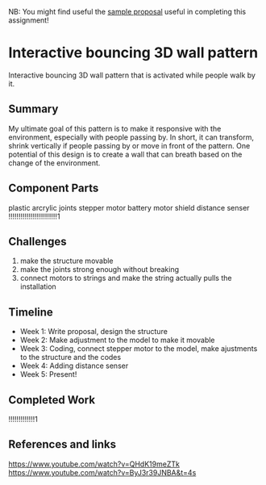 NB: You might find useful the [sample proposal](https://github.com/zamfi/cca-programming-electronics-fall-2017/blob/master/hw/sample-proposal.md) useful in completing this assignment!

# Interactive bouncing 3D wall pattern

Interactive bouncing 3D wall pattern that is activated while people walk by it.


## Summary

My ultimate goal of this pattern is to make it responsive with the environment, especially with people passing by. In short, it can transform, shrink vertically if people passing by or move in front of the pattern. One potential of this design is to create a wall that can breath based on the change of the environment.

## Component Parts

plastic 
arcrylic joints
stepper motor
battery
motor shield
distance senser
!!!!!!!!!!!!!!!!!!!!!!!!1

## Challenges
1. make the structure movable
2. make the joints strong enough without breaking
3. connect motors to strings and make the string actually pulls the installation

## Timeline

- Week 1: Write proposal, design the structure
- Week 2: Make adjustment to the model to make it movable
- Week 3: Coding, connect stepper motor to the model, make ajustments to the structure and the codes
- Week 4: Adding distance senser 
- Week 5: Present!

## Completed Work

!!!!!!!!!!!!!1
## References and links
https://www.youtube.com/watch?v=QHdK19meZTk
https://www.youtube.com/watch?v=ByJ3r39JNBA&t=4s
